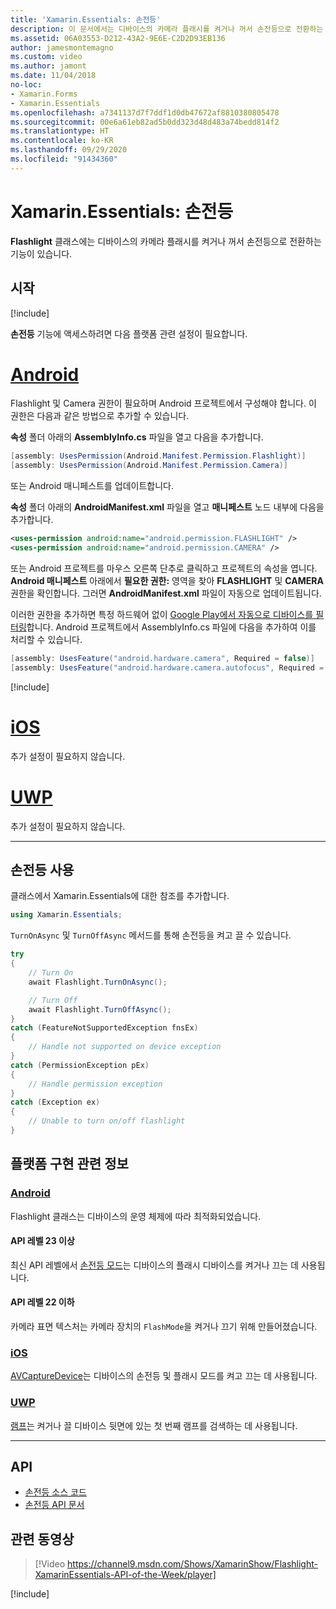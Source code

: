 ```yaml
---
title: 'Xamarin.Essentials: 손전등'
description: 이 문서에서는 디바이스의 카메라 플래시를 켜거나 꺼서 손전등으로 전환하는 기능이 있는 Xamarin.Essentials의 Flashlight 클래스를 설명합니다.
ms.assetid: 06A03553-D212-43A2-9E6E-C2D2D93EB136
author: jamesmontemagno
ms.custom: video
ms.author: jamont
ms.date: 11/04/2018
no-loc:
- Xamarin.Forms
- Xamarin.Essentials
ms.openlocfilehash: a7341137d7f7ddf1d0db47672af8810380805478
ms.sourcegitcommit: 00e6a61eb82ad5b0dd323d48d483a74bedd814f2
ms.translationtype: HT
ms.contentlocale: ko-KR
ms.lasthandoff: 09/29/2020
ms.locfileid: "91434360"
---
```

# <a name="no-locxamarinessentials-flashlight"></a>Xamarin.Essentials: 손전등

**Flashlight** 클래스에는 디바이스의 카메라 플래시를 켜거나 꺼서 손전등으로 전환하는 기능이 있습니다.

## <a name="get-started"></a>시작

[!include[](~/essentials/includes/get-started.md)]

**손전등** 기능에 액세스하려면 다음 플랫폼 관련 설정이 필요합니다.

# <a name="android"></a>[Android](#tab/android)

Flashlight 및 Camera 권한이 필요하며 Android 프로젝트에서 구성해야 합니다. 이 권한은 다음과 같은 방법으로 추가할 수 있습니다.

**속성** 폴더 아래의 **AssemblyInfo.cs** 파일을 열고 다음을 추가합니다.

```csharp
[assembly: UsesPermission(Android.Manifest.Permission.Flashlight)]
[assembly: UsesPermission(Android.Manifest.Permission.Camera)]
```

또는 Android 매니페스트를 업데이트합니다.

**속성** 폴더 아래의 **AndroidManifest.xml** 파일을 열고 **매니페스트** 노드 내부에 다음을 추가합니다.

```xml
<uses-permission android:name="android.permission.FLASHLIGHT" />
<uses-permission android:name="android.permission.CAMERA" />
```

또는 Android 프로젝트를 마우스 오른쪽 단추로 클릭하고 프로젝트의 속성을 엽니다. **Android 매니페스트** 아래에서 **필요한 권한:** 영역을 찾아 **FLASHLIGHT** 및 **CAMERA** 권한을 확인합니다. 그러면 **AndroidManifest.xml** 파일이 자동으로 업데이트됩니다.

이러한 권한을 추가하면 특정 하드웨어 없이 [Google Play에서 자동으로 디바이스를 필터링](https://developer.android.com/guide/topics/manifest/uses-feature-element.html#permissions-features)합니다. Android 프로젝트에서 AssemblyInfo.cs 파일에 다음을 추가하여 이를 처리할 수 있습니다.

```csharp
[assembly: UsesFeature("android.hardware.camera", Required = false)]
[assembly: UsesFeature("android.hardware.camera.autofocus", Required = false)]
```

[!include[](~/essentials/includes/android-permissions.md)]

# <a name="ios"></a>[iOS](#tab/ios)

추가 설정이 필요하지 않습니다.

# <a name="uwp"></a>[UWP](#tab/uwp)

추가 설정이 필요하지 않습니다.

-----

## <a name="using-flashlight"></a>손전등 사용

클래스에서 Xamarin.Essentials에 대한 참조를 추가합니다.

```csharp
using Xamarin.Essentials;
```

`TurnOnAsync` 및 `TurnOffAsync` 메서드를 통해 손전등을 켜고 끌 수 있습니다.

```csharp
try
{
    // Turn On
    await Flashlight.TurnOnAsync();

    // Turn Off
    await Flashlight.TurnOffAsync();
}
catch (FeatureNotSupportedException fnsEx)
{
    // Handle not supported on device exception
}
catch (PermissionException pEx)
{
    // Handle permission exception
}
catch (Exception ex)
{
    // Unable to turn on/off flashlight
}
```

## <a name="platform-implementation-specifics"></a>플랫폼 구현 관련 정보

### <a name="android"></a>[Android](#tab/android)

Flashlight 클래스는 디바이스의 운영 체제에 따라 최적화되었습니다.

#### <a name="api-level-23-and-higher"></a>API 레벨 23 이상

최신 API 레벨에서 [손전등 모드](https://developer.android.com/reference/android/hardware/camera2/CameraManager.html#setTorchMode)는 디바이스의 플래시 디바이스를 켜거나 끄는 데 사용됩니다.

#### <a name="api-level-22-and-lower"></a>API 레벨 22 이하

카메라 표면 텍스처는 카메라 장치의 `FlashMode`을 켜거나 끄기 위해 만들어졌습니다.

### <a name="ios"></a>[iOS](#tab/ios)

[AVCaptureDevice](xref:AVFoundation.AVCaptureDevice)는 디바이스의 손전등 및 플래시 모드를 켜고 끄는 데 사용됩니다.

### <a name="uwp"></a>[UWP](#tab/uwp)

[램프](/uwp/api/windows.devices.lights.lamp)는 켜거나 끌 디바이스 뒷면에 있는 첫 번째 램프를 검색하는 데 사용됩니다.

-----

## <a name="api"></a>API

- [손전등 소스 코드](https://github.com/xamarin/Essentials/tree/main/Xamarin.Essentials/Flashlight)
- [손전등 API 문서](xref:Xamarin.Essentials.Flashlight)

## <a name="related-video"></a>관련 동영상

> [!Video https://channel9.msdn.com/Shows/XamarinShow/Flashlight-XamarinEssentials-API-of-the-Week/player]

[!include[](~/essentials/includes/xamarin-show-essentials.md)]